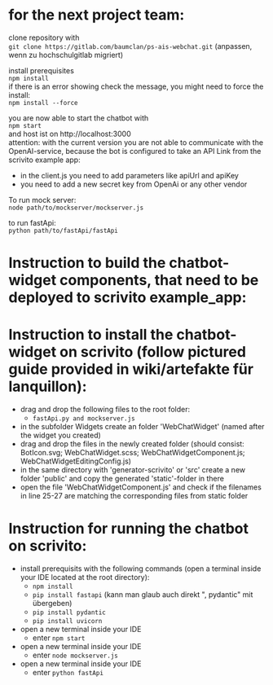 # for the next project team:  
  
clone repository with   
`git clone https://gitlab.com/baumclan/ps-ais-webchat.git`  (anpassen, wenn zu hochschulgitlab migriert) 

install prerequisites  
`npm install`  
if there is an error showing check the message, you might need to force the install:  
`npm install --force`  
  
you are now able to start the chatbot with   
`npm start`  
and host ist on http://localhost:3000  
attention: with the current version you are not able to communicate with the OpenAI-service, because the bot is configured to take an API Link from the scrivito example app:  
* in the client.js you need to add parameters like apiUrl and apiKey
* you need to add a new secret key from OpenAi or any other vendor
  
To run mock server:  
`node path/to/mockserver/mockserver.js`  
  
to run fastApi:  
`python path/to/fastApi/fastApi`  



# Instruction to build the chatbot-widget components, that need to be deployed to scrivito example_app:  
  

# Instruction to install the chatbot-widget on scrivito (follow pictured guide provided in wiki/artefakte für lanquillon):  
* drag and drop the following files to the root folder:  
  * `fastApi.py and mockserver.js`
* in the subfolder Widgets create an folder 'WebChatWidget' (named after the widget you created)
* drag and drop the files in the newly created folder (should consist: BotIcon.svg; WebChatWidget.scss; WebChatWidgetComponent.js; WebChatWidgetEditingConfig.js)
* in the same directory with 'generator-scrivito' or 'src' create a new folder 'public' and copy the generated 'static'-folder in there
* open the file 'WebChatWidgetComponent.js' and check if the filenames in line 25-27 are matching the corresponding files from static folder


# Instruction for running the chatbot on scrivito:
* install prerequisits with the following commands (open a terminal inside your IDE located at the root directory):
  * `npm install`
  * `pip install fastapi` (kann man glaub auch direkt ", pydantic" mit übergeben)
  * `pip install pydantic`
  * `pip install uvicorn`
* open a new terminal inside your IDE
  * enter `npm start`
* open a new terminal inside your IDE
  * enter `node mockserver.js`
* open a new terminal inside your IDE
  * enter `python fastApi`